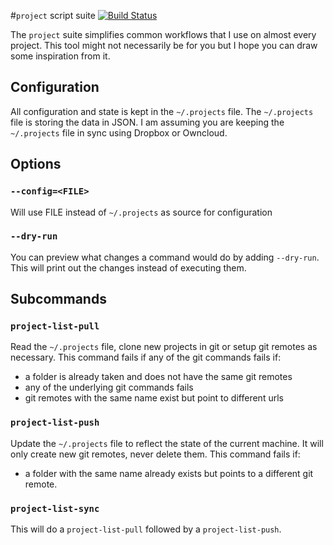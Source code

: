 #`project` script suite [![Build Status](https://travis-ci.org/sebastiangeiger/project-script.svg?branch=master)](https://travis-ci.org/sebastiangeiger/project-script)

The `project` suite simplifies common workflows that I use on almost every project.
This tool might not necessarily be for you but I hope you can draw some inspiration from it.

## Configuration
All configuration and state is kept in the `~/.projects` file.
The `~/.projects` file is storing the data in JSON.
I am assuming you are keeping the `~/.projects` file in sync using Dropbox or Owncloud.

## Options
### `--config=<FILE>`
Will use FILE instead of `~/.projects` as source for configuration
### `--dry-run`
You can preview what changes a command would do by adding `--dry-run`.
This will print out the changes instead of executing them.

## Subcommands

### `project-list-pull`

Read the `~/.projects` file, clone new projects in git or setup git remotes as necessary.
This command fails if any of the git commands fails if:

  * a folder is already taken and does not have the same git remotes
  * any of the underlying git commands fails
  * git remotes with the same name exist but point to different urls

### `project-list-push`

Update the `~/.projects` file to reflect the state of the current machine.
It will only create new git remotes, never delete them.
This command fails if:

  * a folder with the same name already exists but points to a different git remote.


### `project-list-sync`

This will do a `project-list-pull` followed by a `project-list-push`.

